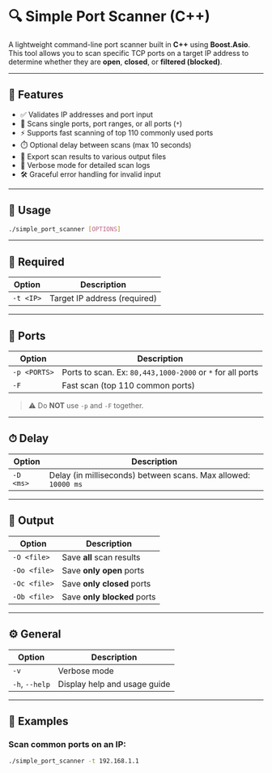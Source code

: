 # 🔍 Simple Port Scanner (C++)

A lightweight command-line port scanner built in **C++** using **Boost.Asio**. This tool allows you to scan specific TCP ports on a target IP address to determine whether they are **open**, **closed**, or **filtered (blocked)**.

---

## 🚀 Features

- ✅ Validates IP addresses and port input
- 🚪 Scans single ports, port ranges, or all ports (`*`)
- ⚡ Supports fast scanning of top 110 commonly used ports
- ⏱️ Optional delay between scans (max 10 seconds)
- 📄 Export scan results to various output files
- 📢 Verbose mode for detailed scan logs
- 🛠️ Graceful error handling for invalid input

---

## 🧾 Usage

```bash
./simple_port_scanner [OPTIONS]
```
---

## 🧾 Required

| Option   | Description                     |
|----------|---------------------------------|
| `-t <IP>`| Target IP address (required)    |

---

## 🔌 Ports

| Option   | Description                                                        |
|----------|--------------------------------------------------------------------|
| `-p <PORTS>` | Ports to scan. Ex: `80,443,1000-2000` or `*` for all ports     |
| `-F`     | Fast scan (top 110 common ports)                                   |

> ⚠️ Do **NOT** use `-p` and `-F` together.

---

## ⏱ Delay

| Option   | Description                                                      |
|----------|------------------------------------------------------------------|
| `-D <ms>`| Delay (in milliseconds) between scans. Max allowed: `10000 ms`   |

---

## 📄 Output

| Option     | Description                              |
|------------|------------------------------------------|
| `-O <file>`  | Save **all** scan results               |
| `-Oo <file>` | Save **only open** ports                |
| `-Oc <file>` | Save **only closed** ports              |
| `-Ob <file>` | Save **only blocked** ports             |

---

## ⚙️ General

| Option       | Description                     |
|--------------|---------------------------------|
| `-v`         | Verbose mode                    |
| `-h`, `--help` | Display help and usage guide   |

---

## 🔧 Examples

### Scan common ports on an IP:
```bash
./simple_port_scanner -t 192.168.1.1
